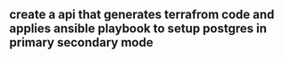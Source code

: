 ## create a api that generates terrafrom code and applies ansible playbook to setup postgres in primary secondary mode